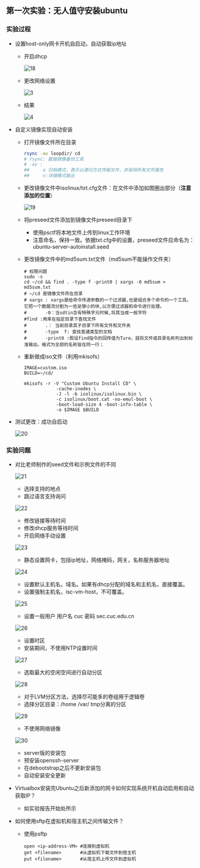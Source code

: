 ## 第一次实验：无人值守安装ubuntu

### 实验过程

- 设置host-only网卡开机自启动，自动获取ip地址

  - 开启dhcp

    ![18](img/18.png)

  - 更改网络设置

    ![3](img/3.PNG)

  - 结果

    ![4](img/4.PNG)

- 自定义镜像实现自动安装

  - 打开镜像文件所在目录

    ```bash
    rsync -av loopdir/ cd
    # rsync: 数据镜像备份工具
    # -av : 
    ##     a 归档模式，表示以递归方式传输文件，并保持所有文件属性
    ##     v:详细模式输出
    ```

  - 更改镜像文件中isolinux/txt.cfg文件：在文件中添加如图圈出部分（**注意添加的位置**）

    ![19](img/19.png)

  - 将preseed文件添加到镜像文件preseed目录下

    - 使用psctf将本地文件上传到linux工作环境
    - 注意命名，保持一致。依据txt.cfg中的设置，preseed文件应命名为：ubuntu-server-autoinstall.seed

  - 更改镜像文件中的md5sum.txt文件（md5sum不能操作文件夹）

    ```shell
    # 权限问题
    sudo -s
    cd ~/cd && find . -type f -print0 | xargs -0 md5sum > md5sum.txt
    # ~/cd 是镜像文件所在目录
    # xargs : xargs是给命令传递参数的一个过滤器,也是组合多个命令的一个工具。它把一个数据流分割为一些足够小的块,以方便过滤器和命令进行处理。
    #       -0：当sdtin含有特殊字元时候,将其当成一般字符
    #find :用来在指定目录下查找文件
    #   	.： 当前目录其子目录下所有文件和文件夹
    #       -type  f: 查找普通类型的文档
    #       -print0 :假设find指令的回传值为Ture，就将文件或目录名称列出到标准输出。格式为全部的名称皆在同一行；
    ```

  - 重新做成iso文件（利用mkisofs）

    ```shell
    IMAGE=custom.iso
    BUILD=~/cd/

    mkisofs -r -V "Custom Ubuntu Install CD" \
                -cache-inodes \
                -J -l -b isolinux/isolinux.bin \
                -c isolinux/boot.cat -no-emul-boot \
                -boot-load-size 4 -boot-info-table \
                -o $IMAGE $BUILD
    ```

- 测试更改：成功自启动

  ![20](img/20.png)

### 实验问题

- 对比老师制作的seed文件和示例文件的不同

  ![21](img/21.png)

  - 选择支持的地点
  - 跳过语言支持询问

  ![22](img/22.png)

  - 修改链接等待时间
  - 修改dhcp服务等待时间
  - 开启网络手动设置

  ![23](img/23.png)

  - 静态设置网卡，包括ip地址，网络掩码，网关，名称服务器地址

  ![24](img/24.png)

  - 设置默认主机名，域名。如果有dhcp分配的域名和主机名，直接覆盖。
  - 设置强制主机名，isc-vm-host，不可覆盖。

  ![25](img/25.png)

  - 设置一般用户  用户名 cuc 密码 sec.cuc.edu.cn

  ![26](img/26.png)

  - 设置时区
  -  安装期间，不使用NTP设置时间

  ![27](img/27.png)

  - 选取最大的空闲空间进行自动分区

  ![28](img/28.png)

  - 对于LVM分区方法，选择尽可能多的卷组用于逻辑卷
  - 选择分区目录：/home /var/ tmp分离的分区

  ![29](img/29.png)

  - 不使用网络镜像

  ![30](img/30.png)

  - server版的安装包
  - 预安装openssh-server
  - 在debootstrap之后不更新安装包
  - 自动安装安全更新

- Virtualbox安装完Ubuntu之后新添加的网卡如何实现系统开机自动启用和自动获取IP？

  - 如实验报告开始处所示

- 如何使用sftp在虚拟机和宿主机之间传输文件？

  - 使用psftp

    ```shell
    open <ip-address-VM> #连接到虚拟机
    get <filename>       #从虚拟机下载文件到宿主机
    put <filename>       #从宿主机上传文件到虚拟机
    ```

    ​